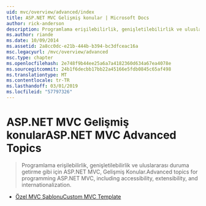 ```yaml
---
uid: mvc/overview/advanced/index
title: ASP.NET MVC Gelişmiş konular | Microsoft Docs
author: rick-anderson
description: Programlama erişilebilirlik, genişletilebilirlik ve uluslararası duruma getirme gibi için ASP.NET MVC, Gelişmiş Konular.
ms.author: riande
ms.date: 10/09/2014
ms.assetid: 2a8cc0dc-e21b-444b-b394-bc3dfceac16a
msc.legacyurl: /mvc/overview/advanced
msc.type: chapter
ms.openlocfilehash: 2e748f9b44ee25a6a7a4182360d634a67ea4078e
ms.sourcegitcommit: 24b1f6decbb17bb22a45166e5fdb0845c65af498
ms.translationtype: MT
ms.contentlocale: tr-TR
ms.lasthandoff: 03/01/2019
ms.locfileid: "57797326"
---
```

<a name="aspnet-mvc-advanced-topics"></a><span data-ttu-id="5cd66-103">ASP.NET MVC Gelişmiş konular</span><span class="sxs-lookup"><span data-stu-id="5cd66-103">ASP.NET MVC Advanced Topics</span></span>
====================
> <span data-ttu-id="5cd66-104">Programlama erişilebilirlik, genişletilebilirlik ve uluslararası duruma getirme gibi için ASP.NET MVC, Gelişmiş Konular.</span><span class="sxs-lookup"><span data-stu-id="5cd66-104">Advanced topics for programming ASP.NET MVC, including accessibility, extensibility, and internationalization.</span></span>


- [<span data-ttu-id="5cd66-105">Özel MVC Şablonu</span><span class="sxs-lookup"><span data-stu-id="5cd66-105">Custom MVC Template</span></span>](custom-mvc-templates.md)
